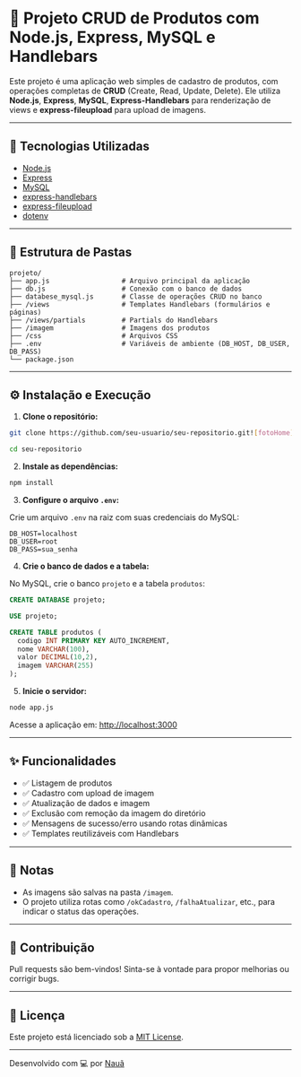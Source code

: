 
# 🛒 Projeto CRUD de Produtos com Node.js, Express, MySQL e Handlebars

Este projeto é uma aplicação web simples de cadastro de produtos, com operações completas de **CRUD** (Create, Read, Update, Delete). Ele utiliza **Node.js**, **Express**, **MySQL**, **Express-Handlebars** para renderização de views e **express-fileupload** para upload de imagens.

---

## 🚀 Tecnologias Utilizadas

- [Node.js](https://nodejs.org/)
- [Express](https://expressjs.com/)
- [MySQL](https://www.mysql.com/)
- [express-handlebars](https://www.npmjs.com/package/express-handlebars)
- [express-fileupload](https://www.npmjs.com/package/express-fileupload)
- [dotenv](https://www.npmjs.com/package/dotenv)

---

## 📁 Estrutura de Pastas

```
projeto/
├── app.js                  # Arquivo principal da aplicação
├── db.js                   # Conexão com o banco de dados
├── databese_mysql.js       # Classe de operações CRUD no banco
├── /views                  # Templates Handlebars (formulários e páginas)
├── /views/partials         # Partials do Handlebars
├── /imagem                 # Imagens dos produtos
├── /css                    # Arquivos CSS
├── .env                    # Variáveis de ambiente (DB_HOST, DB_USER, DB_PASS)
└── package.json
```

---

## ⚙️ Instalação e Execução

1. **Clone o repositório:**

```bash
git clone https://github.com/seu-usuario/seu-repositorio.git![fotoHome](https://github.com/user-attachments/assets/0a58bca2-9d64-4cca-8184-4f5015933789)

cd seu-repositorio
```

2. **Instale as dependências:**

```bash
npm install
```

3. **Configure o arquivo `.env`:**

Crie um arquivo `.env` na raiz com suas credenciais do MySQL:

```env
DB_HOST=localhost
DB_USER=root
DB_PASS=sua_senha
```

4. **Crie o banco de dados e a tabela:**

No MySQL, crie o banco `projeto` e a tabela `produtos`:

```sql
CREATE DATABASE projeto;

USE projeto;

CREATE TABLE produtos (
  codigo INT PRIMARY KEY AUTO_INCREMENT,
  nome VARCHAR(100),
  valor DECIMAL(10,2),
  imagem VARCHAR(255)
);
```

5. **Inicie o servidor:**

```bash
node app.js
```

Acesse a aplicação em: [http://localhost:3000](http://localhost:3000)

---

## ✨ Funcionalidades

- ✅ Listagem de produtos
- ✅ Cadastro com upload de imagem
- ✅ Atualização de dados e imagem
- ✅ Exclusão com remoção da imagem do diretório
- ✅ Mensagens de sucesso/erro usando rotas dinâmicas
- ✅ Templates reutilizáveis com Handlebars

---

## 📝 Notas

- As imagens são salvas na pasta `/imagem`.
- O projeto utiliza rotas como `/okCadastro`, `/falhaAtualizar`, etc., para indicar o status das operações.


---

## 🤝 Contribuição

Pull requests são bem-vindos! Sinta-se à vontade para propor melhorias ou corrigir bugs.

---

## 📄 Licença

Este projeto está licenciado sob a [MIT License](LICENSE).

---

Desenvolvido com 💻 por [Nauã](https://github.com/naua1)

